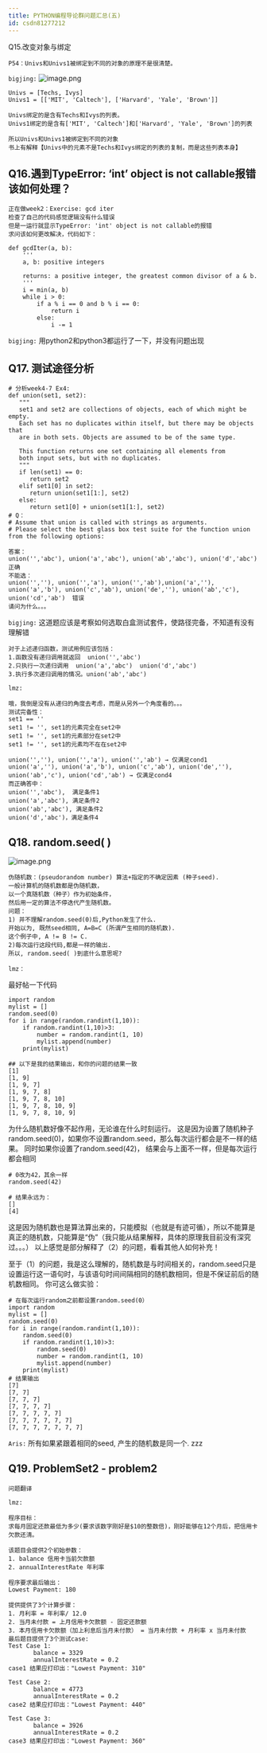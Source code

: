 ```yaml
---
title: PYTHON编程导论群问题汇总(五)
id: csdn81277212
---
```


Q15.改变对象与绑定

```
P54：Univs和Univs1被绑定到不同的对象的原理不是很清楚。
```

`bigjing:`
![image.png](../img/eafbb6b8daf6cc9e8127f0e75cc31e5e.png)

```
Univs = [Techs, Ivys]
Univs1 = [['MIT', 'Caltech'], ['Harvard', 'Yale', 'Brown']] 

Univs绑定的是含有Techs和Ivys的列表。
Univs1绑定的是含有['MIT', 'Caltech']和['Harvard', 'Yale', 'Brown']的列表

所以Univs和Univs1被绑定到不同的对象
书上有解释【Univs中的元素不是Techs和Ivys绑定的列表的复制，而是这些列表本身】
```

## Q16.遇到TypeError: ‘int’ object is not callable报错该如何处理？

```
正在做week2：Exercise: gcd iter
检查了自己的代码感觉逻辑没有什么错误
但是一运行就显示TypeError: 'int' object is not callable的报错
求问该如何更改解决，代码如下：

def gcdIter(a, b):
    '''
    a, b: positive integers

    returns: a positive integer, the greatest common divisor of a & b.
    '''
    i = min(a, b)
    while i > 0:
        if a % i == 0 and b % i == 0:
            return i
        else:
            i -= 1
```

`bigjing:`
用python2和python3都运行了一下，并没有问题出现

## Q17\. 测试途径分析

```
# 分析week4-7 Ex4:
def union(set1, set2):
   """
   set1 and set2 are collections of objects, each of which might be empty.
   Each set has no duplicates within itself, but there may be objects that
   are in both sets. Objects are assumed to be of the same type.

   This function returns one set containing all elements from
   both input sets, but with no duplicates.
   """
   if len(set1) == 0:
      return set2
   elif set1[0] in set2:
      return union(set1[1:], set2)
   else:
      return set1[0] + union(set1[1:], set2)
# Q：
# Assume that union is called with strings as arguments.
# Please select the best glass box test suite for the function union from the following options:

答案：
union('','abc'), union('a','abc'), union('ab','abc'), union('d','abc') 正确
不能选：
union('',''), union('','a'), union('','ab'),union('a',''), union('a','b'), union('c','ab'), union('de',''), union('ab','c'), union('cd','ab')  错误
请问为什么。。。
```

`bigjing:`
这道题应该是考察如何选取白盒测试套件，使路径完备，不知道有没有理解错

```
对于上述递归函数，测试用例应该包括：
1.函数没有递归调用就返回  union('','abc')
2.只执行一次递归调用  union('a','abc')  union('d','abc')
3.执行多次递归调用的情况。union('ab','abc')
```

`lmz:`

```
哦，我倒是没有从递归的角度去考虑，而是从另外一个角度看的。。。
测试完备性：
set1 == ''
set1 != '', set1的元素完全在set2中
set1 != '', set1的元素部分在set2中
set1 != '', set1的元素均不在在set2中
```

```
union('',''), union('','a'), union('','ab') → 仅满足cond1
union('a',''), union('a','b'), union('c','ab'), union('de',''), union('ab','c'), union('cd','ab') → 仅满足cond4
而正确答中：
union('','abc'),  满足条件1
union('a','abc'), 满足条件2
union('ab','abc'), 满足条件2
union('d','abc')，满足条件4
```

## Q18\. random.seed( )

![image.png](../img/54080e36106e8be054ab0e26ea9d5466.png)

```
伪随机数：(pseudorandom number) 算法+指定的不确定因素 (种子seed). 
一般计算机的随机数都是伪随机数，
以一个真随机数（种子）作为初始条件，
然后用一定的算法不停迭代产生随机数。
问题：
1) 并不理解random.seed(0)后,Python发生了什么.
开始以为, 既然seed相同, A=B=C (所谓产生相同的随机数).
这个例子中, A != B != C.
2)每次运行这段代码,都是一样的输出.
所以, random.seed( )到底什么意思呢?
```

`lmz：`

最好帖一下代码

```
import random
mylist = []
random.seed(0)
for i in range(random.randint(1,10)):
    if random.randint(1,10)>3:
        number = random.randint(1, 10)
        mylist.append(number)
    print(mylist)

## 以下是我的结果输出，和你的问题的结果一致
[1]
[1, 9]
[1, 9, 7]
[1, 9, 7, 8]
[1, 9, 7, 8, 10]
[1, 9, 7, 8, 10, 9]
[1, 9, 7, 8, 10, 9]
```

为什么随机数好像不起作用，无论谁在什么时刻运行。
这是因为设置了随机种子random.seed(0)，如果你不设置random.seed，那么每次运行都会是不一样的结果。
同时如果你设置了random.seed(42)， 结果会与上面不一样，但是每次运行都会相同

```
# 0改为42，其余一样
random.seed(42)

# 结果永远为：
[]
[4]
```

这是因为随机数也是算法算出来的，只能模拟（也就是有迹可循），所以不能算是真正的随机数，只能算是“伪”（我只能从结果解释，具体的原理我目前没有深究过。。。）
以上感觉是部分解释了（2）的问题，看看其他人如何补充！

至于（1）的问题，我是这么理解的，随机数是与时间相关的，random.seed只是设置运行这一语句时，与该语句时间间隔相同的随机数相同，但是不保证前后的随机数相同。
你可这么做实验：

```
# 在每次运行random之前都设置random.seed(0）
import random
mylist = []
random.seed(0)
for i in range(random.randint(1,10)):
    random.seed(0)
    if random.randint(1,10)>3:
        random.seed(0)
        number = random.randint(1, 10)
        mylist.append(number)
    print(mylist)
# 结果输出
[7]
[7, 7]
[7, 7, 7]
[7, 7, 7, 7]
[7, 7, 7, 7, 7]
[7, 7, 7, 7, 7, 7]
[7, 7, 7, 7, 7, 7, 7]
```

`Aris:`
所有如果紧跟着相同的seed, 产生的随机数是同一个. zzz

## Q19\. ProblemSet2 - problem2

```
问题翻译
```

`lmz:`

```
程序目标：
求每月固定还款最低为多少(要求该数字刚好是$10的整数倍)，刚好能够在12个月后，把信用卡欠款还清。

该题目会提供2个初始参数：
1. balance 信用卡当前欠款额
2. annualInterestRate 年利率

程序要求最后输出：
Lowest Payment: 180 

提供提供了3个计算步骤：
1. 月利率 = 年利率/ 12.0
2. 当月未付款 = 上月信用卡欠款额 - 固定还款额
3. 本月信用卡欠款额（加上利息后当月未付款） = 当月未付款 + 月利率 x 当月未付款 
最后题目提供了3个测试case:
Test Case 1:
       balance = 3329
       annualInterestRate = 0.2
case1 结果应打印出："Lowest Payment: 310"

Test Case 2:
       balance = 4773
       annualInterestRate = 0.2
case2 结果应打印出："Lowest Payment: 440"

Test Case 3:
       balance = 3926
       annualInterestRate = 0.2
case3 结果应打印出："Lowest Payment: 360"
```